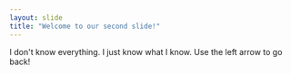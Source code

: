 ```yaml
---
layout: slide
title: "Welcome to our second slide!"
---
```

I don't know everything. I just know what I know.
Use the left arrow to go back!
